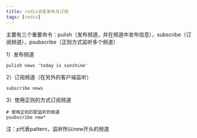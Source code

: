```yaml
---
title: redis消息发布与订阅
tags: [redis]
---
```


主要有三个重要命令：pulish（发布频道，并在频道中发布信息），subscribe（订阅频道），psubscribe（正则方式监听多个频道）

1）发布频道

```
pulish news 'today is sunshine'
```

2）订阅频道（在另外的客户端监听）

```
subscribe news
```

3）使用正则的方式订阅频道

```
# 使用正则匹配监听的频道
psubscribe new*
```

注：p代表pattern，监听所以new开头的频道